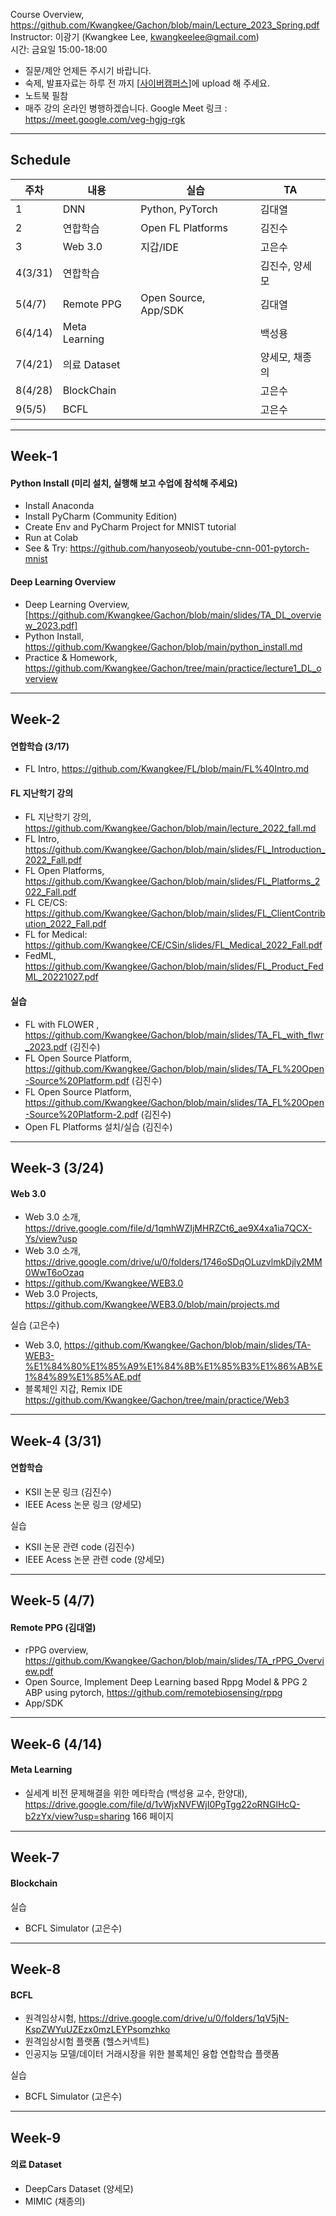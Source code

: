 Course Overview, https://github.com/Kwangkee/Gachon/blob/main/Lecture_2023_Spring.pdf  
Instructor: 이광기 (Kwangkee Lee, kwangkeelee@gmail.com)  
시간: 금요일 15:00-18:00  
- 질문/제안 언제든 주시기 바랍니다.
- 숙제, 발표자료는 하루 전 까지 [[사이버캠퍼스](https://cyber.gachon.ac.kr/course/view.php?id=85330)]에 upload 해 주세요.
- 노트북 필참
- 매주 강의 온라인 병행하겠습니다. Google Meet 링크 : https://meet.google.com/veg-hgjg-rgk  

***
## Schedule

|주차|내용|실습|TA|
|---|---|--|--|
|1|DNN|Python, PyTorch|김대열|
|2|연합학습|Open FL Platforms|김진수|
|3|Web 3.0|지갑/IDE|고은수|
|4(3/31)|연합학습||김진수, 양세모|
|5(4/7)|Remote PPG|Open Source, App/SDK|김대열|
|6(4/14)|Meta Learning||백성용 |
|7(4/21)|의료 Dataset ||양세모, 채종의|
|8(4/28)|BlockChain||고은수|
|9(5/5)|BCFL||고은수|


***
## Week-1

#### Python Install (미리 설치, 실행해 보고 수업에 참석해 주세요)
- Install Anaconda
- Install PyCharm (Community Edition)
- Create Env and PyCharm Project for MNIST tutorial
- Run at Colab
- See & Try: https://github.com/hanyoseob/youtube-cnn-001-pytorch-mnist

#### Deep Learning Overview
- Deep Learning Overview, [https://github.com/Kwangkee/Gachon/blob/main/slides/TA_DL_overview_2023.pdf]
- Python Install, https://github.com/Kwangkee/Gachon/blob/main/python_install.md
- Practice & Homework, https://github.com/Kwangkee/Gachon/tree/main/practice/lecture1_DL_overview

***
## Week-2

#### 연합학습 (3/17)

- FL Intro, https://github.com/Kwangkee/FL/blob/main/FL%40Intro.md

#### FL 지난학기 강의
- FL 지난학기 강의, https://github.com/Kwangkee/Gachon/blob/main/lecture_2022_fall.md
- FL Intro, https://github.com/Kwangkee/Gachon/blob/main/slides/FL_Introduction_2022_Fall.pdf  
- FL Open Platforms, https://github.com/Kwangkee/Gachon/blob/main/slides/FL_Platforms_2022_Fall.pdf  
- FL CE/CS: https://github.com/Kwangkee/Gachon/blob/main/slides/FL_ClientContribution_2022_Fall.pdf
- FL for Medical: https://github.com/Kwangkee/CE/CSin/slides/FL_Medical_2022_Fall.pdf
- FedML, https://github.com/Kwangkee/Gachon/blob/main/slides/FL_Product_FedML_20221027.pdf

#### 실습  
- FL with FLOWER , https://github.com/Kwangkee/Gachon/blob/main/slides/TA_FL_with_flwr_2023.pdf (김진수)
- FL Open Source Platform, https://github.com/Kwangkee/Gachon/blob/main/slides/TA_FL%20Open-Source%20Platform.pdf (김진수)
- FL Open Source Platform, https://github.com/Kwangkee/Gachon/blob/main/slides/TA_FL%20Open-Source%20Platform-2.pdf (김진수)
- Open FL Platforms 설치/실습 (김진수)

***
## Week-3 (3/24)
#### Web 3.0 

- Web 3.0 소개, https://drive.google.com/file/d/1qmhWZIjMHRZCt6_ae9X4xa1ia7QCX-Ys/view?usp
- Web 3.0 소개, https://drive.google.com/drive/u/0/folders/1746oSDqOLuzvlmkDjly2MM0WwT6oOzaq
- https://github.com/Kwangkee/WEB3.0
- Web 3.0 Projects, https://github.com/Kwangkee/WEB3.0/blob/main/projects.md

실습 (고은수)  
- Web 3.0, https://github.com/Kwangkee/Gachon/blob/main/slides/TA-WEB3-%E1%84%80%E1%85%A9%E1%84%8B%E1%85%B3%E1%86%AB%E1%84%89%E1%85%AE.pdf
- 블록체인 지갑, Remix IDE https://github.com/Kwangkee/Gachon/tree/main/practice/Web3

***
## Week-4 (3/31)

#### 연합학습
- KSII 논문 링크 (김진수)
- IEEE Acess 논문 링크 (양세모)

실습  
- KSII 논문 관련 code (김진수)
- IEEE Acess 논문 관련 code (양세모)

***
## Week-5 (4/7)

#### Remote PPG (김대열)
- rPPG overview, https://github.com/Kwangkee/Gachon/blob/main/slides/TA_rPPG_Overview.pdf
- Open Source, Implement Deep Learning based Rppg Model & PPG 2 ABP using pytorch, https://github.com/remotebiosensing/rppg 
- App/SDK

***
## Week-6 (4/14)

#### Meta Learning
- 실세계 비전 문제해결을 위한 메타학습 (백성용 교수, 한양대), https://drive.google.com/file/d/1vWjxNVFWjI0PgTgg22oRNGlHcQ-b2zYx/view?usp=sharing 166 페이지


***
## Week-7

#### Blockchain

실습  
- BCFL Simulator (고은수)

***
## Week-8

#### BCFL

- 원격임상시험, https://drive.google.com/drive/u/0/folders/1qV5jN-KspZWYuUZEzx0mzLEYPsomzhko
- 원격임상시험 플랫폼 (헬스커넥트)
- 인공지능 모델/데이터 거래시장을 위한 블록체인 융합 연합학습 플랫폼

실습  
- BCFL Simulator (고은수)

***
## Week-9

#### 의료 Dataset 
- DeepCars Dataset (양세모)
- MIMIC (채종의)



